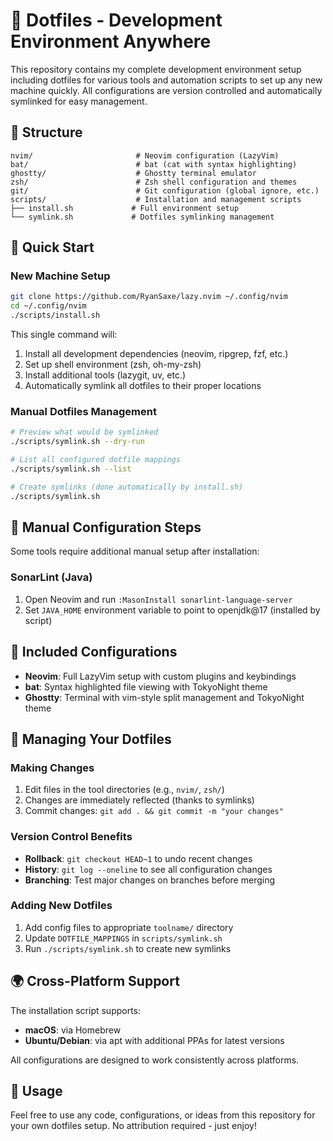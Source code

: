 # 🚀 Dotfiles - Development Environment Anywhere

This repository contains my complete development environment setup including dotfiles for various tools and automation scripts to set up any new machine quickly. All configurations are version controlled and automatically symlinked for easy management.

## 📁 Structure

```
nvim/                       # Neovim configuration (LazyVim)
bat/                        # bat (cat with syntax highlighting)  
ghostty/                    # Ghostty terminal emulator
zsh/                        # Zsh shell configuration and themes
git/                        # Git configuration (global ignore, etc.)
scripts/                    # Installation and management scripts
├── install.sh             # Full environment setup
└── symlink.sh             # Dotfiles symlinking management
```

## 🚀 Quick Start

### New Machine Setup
```bash
git clone https://github.com/RyanSaxe/lazy.nvim ~/.config/nvim
cd ~/.config/nvim
./scripts/install.sh
```

This single command will:
1. Install all development dependencies (neovim, ripgrep, fzf, etc.)
2. Set up shell environment (zsh, oh-my-zsh)
3. Install additional tools (lazygit, uv, etc.)
4. Automatically symlink all dotfiles to their proper locations

### Manual Dotfiles Management
```bash
# Preview what would be symlinked
./scripts/symlink.sh --dry-run

# List all configured dotfile mappings  
./scripts/symlink.sh --list

# Create symlinks (done automatically by install.sh)
./scripts/symlink.sh
```

## 🔧 Manual Configuration Steps

Some tools require additional manual setup after installation:

### SonarLint (Java)
1. Open Neovim and run `:MasonInstall sonarlint-language-server`
2. Set `JAVA_HOME` environment variable to point to openjdk@17 (installed by script)

## 🎨 Included Configurations

- **Neovim**: Full LazyVim setup with custom plugins and keybindings
- **bat**: Syntax highlighted file viewing with TokyoNight theme
- **Ghostty**: Terminal with vim-style split management and TokyoNight theme

## 📝 Managing Your Dotfiles

### Making Changes
1. Edit files in the tool directories (e.g., `nvim/`, `zsh/`)
2. Changes are immediately reflected (thanks to symlinks)
3. Commit changes: `git add . && git commit -m "your changes"`

### Version Control Benefits
- **Rollback**: `git checkout HEAD~1` to undo recent changes
- **History**: `git log --oneline` to see all configuration changes
- **Branching**: Test major changes on branches before merging

### Adding New Dotfiles
1. Add config files to appropriate `toolname/` directory
2. Update `DOTFILE_MAPPINGS` in `scripts/symlink.sh`  
3. Run `./scripts/symlink.sh` to create new symlinks

## 🌍 Cross-Platform Support

The installation script supports:
- **macOS**: via Homebrew
- **Ubuntu/Debian**: via apt with additional PPAs for latest versions

All configurations are designed to work consistently across platforms.

## 📄 Usage

Feel free to use any code, configurations, or ideas from this repository for your own dotfiles setup. No attribution required - just enjoy!
